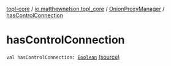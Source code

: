 [topl-core](../../index.md) / [io.matthewnelson.topl_core](../index.md) / [OnionProxyManager](index.md) / [hasControlConnection](./has-control-connection.md)

# hasControlConnection

`val hasControlConnection: `[`Boolean`](https://kotlinlang.org/api/latest/jvm/stdlib/kotlin/-boolean/index.html) [(source)](https://github.com/05nelsonm/TorOnionProxyLibrary-Android/blob/master/topl-core/src/main/java/io/matthewnelson/topl_core/OnionProxyManager.kt#L971)